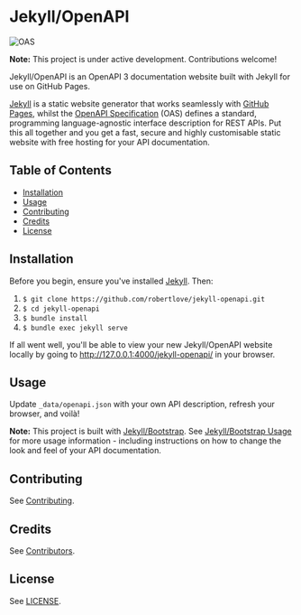 # Jekyll/OpenAPI

![OAS](https://img.shields.io/badge/OAS-3.0.2-brightgreen.svg)

**Note:** This project is under active development. Contributions welcome!

Jekyll/OpenAPI is an OpenAPI 3 documentation website built with Jekyll for use on GitHub Pages.

[Jekyll](https://jekyllrb.com/) is a static website generator that works seamlessly with [GitHub Pages](https://pages.github.com/), whilst the [OpenAPI Specification](https://github.com/OAI/OpenAPI-Specification) (OAS) defines a standard, programming language-agnostic interface description for REST APIs. Put this all together and you get a fast, secure and highly customisable static website with free hosting for your API documentation.

## Table of Contents

- [Installation](#installation)
- [Usage](#usage)
- [Contributing](#contributing)
- [Credits](#credits)
- [License](#license)

## Installation

Before you begin, ensure you've installed [Jekyll](https://jekyllrb.com/). Then:

1. `$ git clone https://github.com/robertlove/jekyll-openapi.git`
1. `$ cd jekyll-openapi`
1. `$ bundle install`
1. `$ bundle exec jekyll serve`

If all went well, you'll be able to view your new Jekyll/OpenAPI website locally by going to http://127.0.0.1:4000/jekyll-openapi/ in your browser.

## Usage

Update `_data/openapi.json` with your own API description, refresh your browser, and voilà!

**Note:** This project is built with [Jekyll/Bootstrap](https://github.com/robertlove/jekyll-bootstrap). See [Jekyll/Bootstrap Usage](https://github.com/robertlove/jekyll-bootstrap#usage) for more usage information - including instructions on how to change the look and feel of your API documentation.

## Contributing

See [Contributing](https://github.com/robertlove/.github/blob/master/CONTRIBUTING.md).

## Credits

See [Contributors](https://github.com/robertlove/jekyll-openapi/graphs/contributors).

## License

See [LICENSE](LICENSE).
